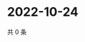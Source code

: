 # 2022-10-24

共 0 条

<!-- BEGIN WEIBO -->
<!-- 最后更新时间 Mon Oct 24 2022 22:42:34 GMT+0800 (China Standard Time) -->

<!-- END WEIBO -->
